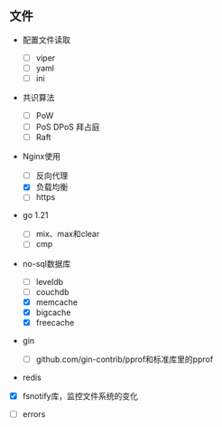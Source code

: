 ## 文件

- 配置文件读取

  - [ ] viper
  - [ ] yaml
  - [ ] ini

- 共识算法

  - [ ] PoW
  - [ ] PoS DPoS 拜占庭
  - [ ] Raft

- Nginx使用

  - [ ] 反向代理
  - [x] 负载均衡
  - [ ] https

- go 1.21

  - [ ] mix、max和clear
  - [ ] cmp

- no-sql数据库

  - [ ] leveldb
  - [ ] couchdb
  - [x] memcache
  - [x] bigcache
  - [x] freecache

- gin

  - [ ] github.com/gin-contrib/pprof和标准库里的pprof

- redis

- [x] fsnotify库，监控文件系统的变化
- [ ] errors 
  